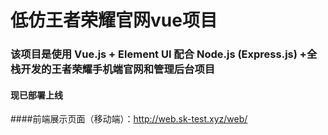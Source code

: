 # 低仿王者荣耀官网vue项目
### 该项目是使用 Vue.js + Element UI 配合 Node.js (Express.js) +全栈开发的王者荣耀手机端官网和管理后台项目
#### 现已部署上线
####前端展示页面（移动端）：http://web.sk-test.xyz/web/
